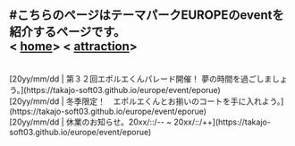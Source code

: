 #こちらのページはテーマパークEUROPEのeventを紹介するページです。<br>
<
[home](https://takajo-soft03.github.io/europe/)>
<
[attraction](https://takajo-soft03.github.io/europe/attraction)> <br>
---
<br>
[20yy/mm/dd | 第３２回エポルエくんパレード開催！ 夢の時間を過ごしましょう。](https://takajo-soft03.github.io/europe/event/eporue)
<br>
[20yy/mm/dd | 冬季限定！　エポルエくんとお揃いのコートを手に入れよう。](https://takajo-soft03.github.io/europe/event/eporue)
<br>
[20yy/mm/dd | 休業のお知らせ。20xx/::/-- ~ 20xx/::/++](https://takajo-soft03.github.io/europe/event/eporue)<br>
